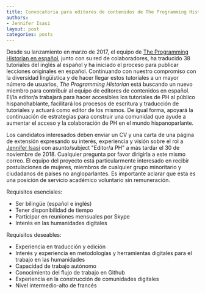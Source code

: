 ```yaml
---
title: Convocatoria para editores de contenidos de The Programming Historian en español
authors:
- Jennifer Isasi
layout: post
categories: posts
---
```


Desde su lanzamiento en marzo de 2017, el equipo de [The Programming Historian en español](/es/), junto con su red de colaboradores, ha traducido 38 tutoriales del inglés al español y ha iniciado el proceso para publicar lecciones originales en español. Continuando con nuestro compromiso con la diversidad lingüística y de hacer llegar estos tutoriales a un mayor número de usuarios, *The Programming Historian* está buscando un nuevo miembro para contribuir al equipo de editores de contenidos en español. El/la editor/a trabajará para hacer accesibles los tutoriales de PH al público hispanohablante, facilitará los procesos de escritura y traducción de tutoriales y actuará como editor de los mismos. De igual forma, apoyará la continuación de estrategias para construir una comunidad que ayude a aumentar el acceso y la colaboración de PH en el mundo hispanoparlante.

Los candidatos interesados deben enviar un CV y una carta de una página de extensión expresando su interés, experiencia y visión sobre el rol a [Jennifer Isasi](mailto:jenniferbibat@gmail.com) con asunto/subject "Editor/a PH" a más tardar el 30 de noviembre de 2018. Cualquier pregunta por favor dirigirla a este mismo correo. El equipo del proyecto está particularmente interesado en recibir postulaciones de mujeres, miembros de cualquier grupo minoritario y ciudadanos de países no angloparlantes. Es importante aclarar que esta es una posición de servicio académico voluntario sin remuneración.

Requisitos esenciales:

* Ser bilingüe (español e inglés)
* Tener disponibilidad de tiempo
* Participar en reuniones mensuales por Skype
* Interés en las humanidades digitales

Requisitos deseables:

* Experiencia en traducción y edición
* Interés y experiencia en metodologías y herramientas digitales para el trabajo en las humanidades
* Capacidad de trabajo autónomo
* Conocimiento del flujo de trabajo en Github
* Experiencia en la construcción de comunidades digitales
* Nivel intermedio-alto de francés
